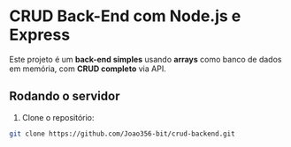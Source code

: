 # CRUD Back-End com Node.js e Express

Este projeto é um **back-end simples** usando **arrays** como banco de dados em memória, com **CRUD completo** via API.

## Rodando o servidor

1. Clone o repositório:
```bash
git clone https://github.com/Joao356-bit/crud-backend.git